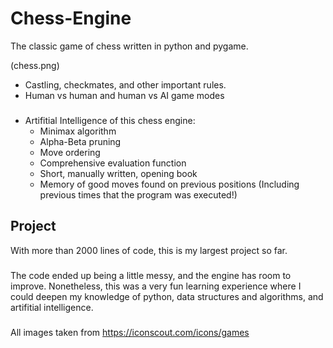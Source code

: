 # Chess-Engine
The classic game of chess written in python and pygame.

(chess.png)

- Castling, checkmates, and other important rules.
- Human vs human and human vs AI game modes
###
- Artifitial Intelligence of this chess engine:
    - Minimax algorithm
    - Alpha-Beta pruning
    - Move ordering
    - Comprehensive evaluation function
    - Short, manually written, opening book
    - Memory of good moves found on previous positions (Including previous times that the program was executed!)


## Project
With more than 2000 lines of code, this is my largest project so far.
###
The code ended up being a little messy, and the engine has room to improve. Nonetheless, this was a very fun learning experience where I could deepen my knowledge of python, data structures and algorithms, and artifitial intelligence.

###

All images taken from https://iconscout.com/icons/games

